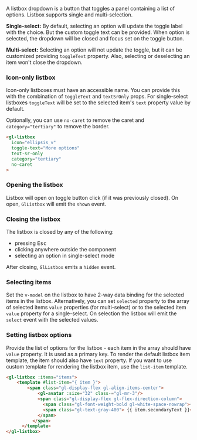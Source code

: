 A listbox dropdown is a button that toggles a panel containing a list of options.
Listbox supports single and multi-selection.

**Single-select:** By default, selecting an option will update the toggle label with the choice.
But the custom toggle text can be provided.
When option is selected, the dropdown will be closed and focus set on the toggle button.

**Multi-select:** Selecting an option will not update the toggle, but it can be customized
providing `toggleText` property. Also, selecting or deselecting an item won't close the dropdown.

### Icon-only listbox

Icon-only listboxes must have an accessible name.
You can provide this with the combination of `toggleText` and `textSrOnly` props.
For single-select listboxes `toggleText` will be set to the selected item's `text` property value
by default.

Optionally, you can use `no-caret` to remove the caret and `category="tertiary"` to remove the border.

```html
<gl-listbox
  icon="ellipsis_v"
  toggle-text="More options"
  text-sr-only
  category="tertiary"
  no-caret
>
```

### Opening the listbox

Listbox will open on toggle button click (if it was previously closed).
On open, `GlListbox` will emit the `shown` event.

### Closing the listbox

The listbox is closed by any of the following:

- pressing <kbd>Esc</kbd>
- clicking anywhere outside the component
- selecting an option in single-select mode

After closing, `GlListbox` emits a `hidden` event.

### Selecting items

Set the `v-model` on the listbox to have 2-way data binding for the selected items in the listbox.
Alternatively, you can set `selected` property to the array of selected items
`value` properties (for multi-select) or to the selected item `value` property for a single-select.
On selection the listbox will emit the `select` event with the selected values.

### Setting listbox options

Provide the list of options for the listbox - each item in the array should have `value` property.
It is used as a primary key.
To render the default listbox item template, the item should also have `text` property.
If you want to use custom template for rendering the listbox item, use the `list-item` template.

```html
<gl-listbox :items="items">
    <template #list-item="{ item }">
        <span class="gl-display-flex gl-align-items-center">
            <gl-avatar :size="32" class-="gl-mr-3"/>
            <span class="gl-display-flex gl-flex-direction-column">
              <span class="gl-font-weight-bold gl-white-space-nowrap">{{ item.text }}</span>
              <span class="gl-text-gray-400"> {{ item.secondaryText }}</span>
            </span>
          </span>
      </template>
</gl-listbox>
```
